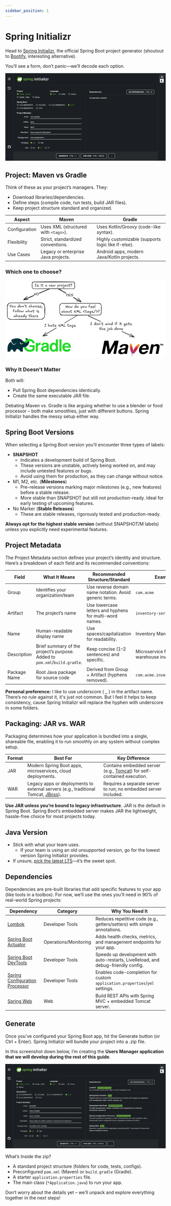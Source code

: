 ```yaml
---
sidebar_position: 1
---
```


# Spring Initializr

Head to [Spring Initializr](https://start.spring.io/), the official Spring Boot project generator (shoutout to [Bootify](https://bootify.io/), interesting alternative).

You’ll see a form, don’t panic—we’ll decode each option.

![spring-initializr.png](img/spring-initializr.png)

## Project: Maven vs Gradle

Think of these as your project’s managers. They:

* Download libraries/dependencies.
* Define steps (compile code, run tests, build JAR files).
* Keep project structure standard and organized.

| Aspect        | Maven                                | Gradle                                             |
|---------------|--------------------------------------|----------------------------------------------------|
| Configuration | Uses XML (structured with `<tags>`). | Uses Kotlin/Groovy (code-like syntax).             |
| Flexibility   | Strict, standardized conventions.    | Highly customizable (supports logic like if-else). |
| Use Cases     | Legacy or enterprise Java projects.  | Android apps, modern Java/Kotlin projects.         |

### Which one to choose?

![maven-gradle-decision-tree.png](img/maven-gradle-decision-tree.png)

### Why It Doesn’t Matter

Both will:

* Pull Spring Boot dependencies identically.
* Create the same executable JAR file.

Debating Maven vs. Gradle is like arguing whether to use a blender or food processor – both make smoothies, just with different buttons. Spring Initializr handles the messy setup either way.

## Spring Boot Versions 

When selecting a Spring Boot version you’ll encounter three types of labels:

* **SNAPSHOT**
  * Indicates a development build of Spring Boot.
  * These versions are unstable, actively being worked on, and may include untested features or bugs.
  * Avoid using them for production, as they can change without notice.
* M1, M2, etc. (**Milestones**)
  * Pre-release versions marking major milestones (e.g., new features) before a stable release.
  * More stable than SNAPSHOT but still not production-ready. Ideal for early testing of upcoming features.
* No Marker (**Stable Releases**)
  * These are stable releases, rigorously tested and production-ready.

**Always opt for the highest stable version** (without SNAPSHOT/M labels) unless you explicitly need experimental features.

## Project Metadata

The Project Metadata section defines your project’s identity and structure. Here’s a breakdown of each field and its recommended conventions:

| Field        | What It Means                                                              | Recommended Structure/Standard                          | Example                                        |
|--------------|----------------------------------------------------------------------------|---------------------------------------------------------|------------------------------------------------|
| Group        | Identifies your organization/team                                          | Use reverse domain name notation. Avoid generic terms.  | `com.acme`                                     |
| Artifact     | The project’s name                                                         | Use lowercase letters and hyphens for multi-word names. | `inventory-service`                            |
| Name         | Human-readable display name                                                | Use spaces/capitalization for readability.              | Inventory Management                           |
| Description  | Brief summary of the project’s purpose. Added to `pom.xml`/`build.gradle`. | Keep concise (1–2 sentences) and specific.              | Microservice for tracking warehouse inventory. |
| Package Name | Root Java package for source code                                          | Derived from Group + Artifact (hyphens removed).        | `com.acme.inventoryservice`                    |

**Personal preference:** I like to use underscore ( _ ) in the artifact name. There’s no rule against it, it's just not common. But I feel it helps to keep consistency, cause Spring Initializr will replace the hyphen with underscore in some folders.

## Packaging: JAR vs. WAR

Packaging determines how your application is bundled into a single, shareable file, enabling it to run smoothly on any system without complex setup.

| Format | Best For                                                                                                                                                          | Key Difference                                                                                      |
|--------|-------------------------------------------------------------------------------------------------------------------------------------------------------------------|-----------------------------------------------------------------------------------------------------|
| JAR    | Modern Spring Boot apps, microservices, cloud deployments.                                                                                                        | Contains embedded server (e.g., [Tomcat](https://tomcat.apache.org/)) for self-contained execution. |
| WAR    | Legacy apps or deployments to external servers (e.g., traditional Tomcat, [JBoss](https://www.redhat.com/en/technologies/jboss-middleware/application-platform)). | Requires a separate server to run; no embedded server included.                                     |

**Use JAR unless you’re bound to legacy infrastructure**. JAR is the default in Spring Boot. Spring Boot’s embedded server makes JAR the lightweight, hassle-free choice for most projects today.

## Java Version

* Stick with what your team uses.
  * If your team is using an old unsupported version, go for the lowest version Spring Initializr provides.
* If unsure, [pick the latest LTS](https://www.oracle.com/java/technologies/java-se-support-roadmap.html)—it’s the sweet spot.

## Dependencies

Dependencies are pre-built libraries that add specific features to your app (like tools in a toolbox). For now, we’ll use the ones you’ll need in 90% of real-world Spring projects:

| Dependency                                                                                                                                                           | Category              | Why You Need It                                                                  |
|----------------------------------------------------------------------------------------------------------------------------------------------------------------------|-----------------------|----------------------------------------------------------------------------------|
| [Lombok](https://projectlombok.org/)                                                                                                                                 | Developer Tools       | Reduces repetitive code (e.g., getters/setters) with simple annotations.         |
| [Spring Boot Actuator](https://docs.spring.io/spring-boot/docs/3.3.4/reference/htmlsingle/index.html#actuator)                                                       | Operations/Monitoring | Adds health checks, metrics, and management endpoints for your app.              |
| [Spring Boot DevTools](https://docs.spring.io/spring-boot/docs/3.3.4/reference/htmlsingle/index.html#using.devtools)                                                 | Developer Tools       | Speeds up development with auto-restarts, LiveReload, and debug-friendly config. |
| [Spring Configuration Processor](https://docs.spring.io/spring-boot/docs/3.3.4/reference/htmlsingle/index.html#appendix.configuration-metadata.annotation-processor) | Developer Tools       | Enables code-completion for custom `application.properties`/`yml` settings.      |
| [Spring Web](https://docs.spring.io/spring-boot/docs/3.3.4/reference/htmlsingle/index.html#web)                                                                      | Web                   | Build REST APIs with Spring MVC + embedded Tomcat server.                        |

## Generate

Once you’ve configured your Spring Boot app, hit the Generate button (or Ctrl + Enter). Spring Initializr will bundle your project into a .zip file.

In this screenshot down below, I’m creating the **Users Manager application that we will develop during the rest of this guide**.

![generating-project.png](img/generating-project.png)

What’s Inside the zip?

* A standard project structure (folders for code, tests, configs).
* Preconfigured `pom.xml` (Maven) or `build.gradle` (Gradle).
* A starter `application.properties` file.
* The main class (`*Application.java`) to run your app.

Don’t worry about the details yet – we’ll unpack and explore everything together in the next steps!
